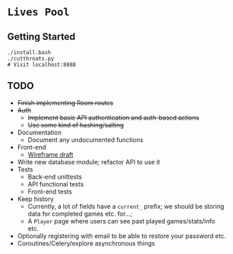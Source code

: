 `Lives Pool`
================

## Getting Started
    ./install.bash
    ./cutthroats.py
    # Visit localhost:8888

## TODO

* ~~Finish implementing Room routes~~
* ~~Auth~~
    * ~~Implement basic API authentication and auth-based actions~~ 
    * ~~Use some kind of hashing/salting~~
* Documentation
    * Document any undocumented functions
* Front-end
    * [Wireframe draft](http://sdrv.ms/NiHL7a)
* Write new database module; refactor API to use it
* Tests
    * Back-end unittests
    * API functional tests
    * Front-end tests
* Keep history
    * Currently, a lot of fields have a `current_` prefix; we should be storing data for completed games etc. for...;
    * A `Player` page where users can see past played games/stats/info etc.
* Optionally registering with email to be able to restore your password etc.
* Coroutines/Celery/explore asynchronous things
